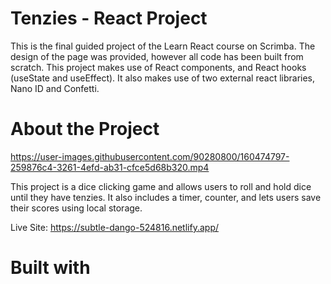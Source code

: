 # Tenzies - React Project
This is the final guided project of the Learn React course on Scrimba. The design of the page was provided, however all code has been built from scratch. This project makes use of React components, and React hooks (useState and useEffect). It also makes use of two external react libraries, Nano ID and Confetti.
# About the Project

https://user-images.githubusercontent.com/90280800/160474797-259876c4-3261-4efd-ab31-cfce5d68b320.mp4

This project is a dice clicking game and allows users to roll and hold dice until they have tenzies. It also includes a timer, counter, and lets users save their scores using local storage.

Live Site: https://subtle-dango-524816.netlify.app/
# Built with
